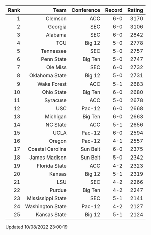 | Rank  | Team                 | Conference           | Record   | Rating |
| ---:  | ---:                 | ---:                 | ---:     | ---:   |
| 1     | Clemson              | ACC                  | 6-0      | 3170   |
| 2     | Georgia              | SEC                  | 6-0      | 3106   |
| 3     | Alabama              | SEC                  | 6-0      | 2842   |
| 4     | TCU                  | Big 12               | 5-0      | 2778   |
| 5     | Tennessee            | SEC                  | 5-0      | 2757   |
| 6     | Penn State           | Big Ten              | 5-0      | 2747   |
| 7     | Ole Miss             | SEC                  | 6-0      | 2732   |
| 8     | Oklahoma State       | Big 12               | 5-0      | 2731   |
| 9     | Wake Forest          | ACC                  | 5-1      | 2683   |
| 10    | Ohio State           | Big Ten              | 6-0      | 2680   |
| 11    | Syracuse             | ACC                  | 5-0      | 2678   |
| 12    | USC                  | Pac-12               | 6-0      | 2668   |
| 13    | Michigan             | Big Ten              | 6-0      | 2663   |
| 14    | NC State             | ACC                  | 5-1      | 2656   |
| 15    | UCLA                 | Pac-12               | 6-0      | 2594   |
| 16    | Oregon               | Pac-12               | 4-1      | 2557   |
| 17    | Coastal Carolina     | Sun Belt             | 6-0      | 2375   |
| 18    | James Madison        | Sun Belt             | 5-0      | 2342   |
| 19    | Florida State        | ACC                  | 4-2      | 2323   |
| 20    | Kansas               | Big 12               | 5-1      | 2319   |
| 21    | LSU                  | SEC                  | 4-2      | 2266   |
| 22    | Purdue               | Big Ten              | 4-2      | 2247   |
| 23    | Mississippi State    | SEC                  | 5-1      | 2141   |
| 24    | Washington State     | Pac-12               | 4-2      | 2127   |
| 25    | Kansas State         | Big 12               | 5-1      | 2124   |

Updated 10/08/2022 23:00:19
